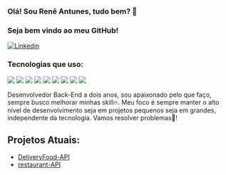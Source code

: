 ### Olá! Sou Renê Antunes, tudo bem? 👋
### Seja bem vindo ao meu GitHub!


[![Linkedin](https://img.shields.io/badge/LinkedIn-0077B5?style=for-the-badge&logo=linkedin&logoColor=white)](https://www.linkedin.com/in/rene-antunes-ladeira-dev/)


### Tecnologias que uso:

![](https://img.shields.io/badge/Java-ED8B00?style=for-the-badge&logo=openjdk&logoColor=white)
![](https://img.shields.io/badge/Spring-6DB33F?style=for-the-badge&logo=spring&logoColor=white)
![](https://img.shields.io/badge/JavaScript-F7DF1E?style=for-the-badge&logo=javascript&logoColor=black)
![](https://img.shields.io/badge/Node.js-43853D?style=for-the-badge&logo=node.js&logoColor=white)
![](https://img.shields.io/badge/TypeScript-007ACC?style=for-the-badge&logo=typescript&logoColor=white)
![](https://img.shields.io/badge/HTML5-E34F26?style=for-the-badge&logo=html5&logoColor=white)
![](https://img.shields.io/badge/CSS3-1572B6?style=for-the-badge&logo=css3&logoColor=white)
![](https://img.shields.io/badge/Bootstrap-563D7C?style=for-the-badge&logo=bootstrap&logoColor=white)
![](https://img.shields.io/badge/MySQL-00000F?style=for-the-badge&logo=mysql&logoColor=white)

 Desenvolvedor Back-End a dois anos, sou apaixonado pelo que faço,
 sempre busco melhorar minhas skill🔥. Meu foco é sempre manter o alto nível 
 de desenvolvimento seja em projetos pequenos seja em grandes, independente da 
 tecnologia. Vamos resolver problemas💪! 


## Projetos Atuais:

- [DeliveryFood-API](https://github.com/Rene-Antunes/delivery-API)
- [restaurant-API](https://github.com/Rene-Antunes/restaraunt-API)
